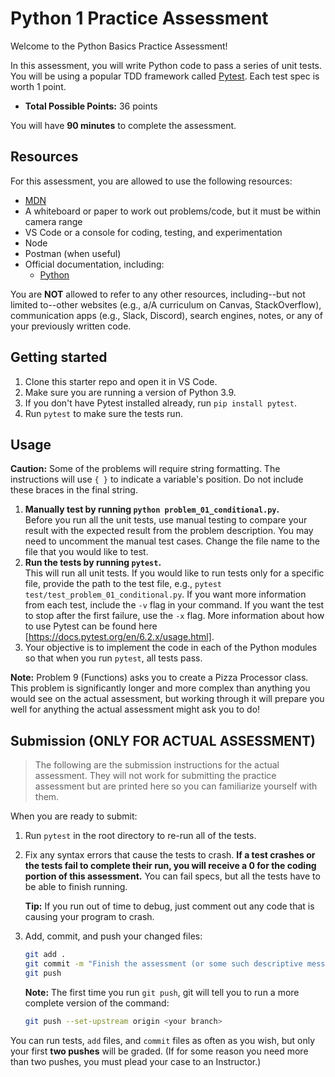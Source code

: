 # Python 1 Practice Assessment

Welcome to the Python Basics Practice Assessment!

In this assessment, you will write Python code to pass a series of unit tests. You will be using a popular TDD framework called
[Pytest]. Each test spec is worth 1 point.

* __Total Possible Points:__ 36 points

You will have **90 minutes** to complete the assessment.

## Resources

For this assessment, you are allowed to use the following resources:

* [MDN]
* A whiteboard or paper to work out problems/code, but it must be within camera
  range
* VS Code or a console for coding, testing, and experimentation
* Node
* Postman (when useful)
* Official documentation, including:
  * [Python]

You are **NOT** allowed to refer to any other resources, including--but not
limited to--other websites (e.g., a/A curriculum on Canvas, StackOverflow),
communication apps (e.g., Slack, Discord), search engines, notes, or any of your
previously written code.

[Python]: https://www.python.org/doc/

## Getting started

1. Clone this starter repo and open it in VS Code.
2. Make sure you are running a version of Python 3.9.
3. If you don't have Pytest installed already, run `pip install pytest`.
4. Run `pytest` to make sure the tests run.

## Usage

**Caution:** Some of the problems will require string formatting. The
instructions will use `{ }` to indicate a variable's position. Do not include
these braces in the final string.

1. **Manually test by running `python problem_01_conditional.py`.**  
   Before you run all the unit tests, use manual testing to compare your result
   with the expected result from the problem description. You may need to
   uncomment the manual test cases. Change the file name to the file that you
   would like to test.
2. **Run the tests by running `pytest`.**  
   This will run all unit tests. If you would like to run tests only for a
   specific file, provide the path to the test file, e.g., `pytest
   test/test_problem_01_conditional.py`. If you want more information from each
   test, include the `-v` flag in your command. If you want the test to stop
   after the first failure, use the `-x` flag. More information about how to use
   Pytest can be found here [https://docs.pytest.org/en/6.2.x/usage.html].
3. Your objective is to implement the code in each of the Python modules so that
   when you run `pytest`, all tests pass.

**Note:** Problem 9 (Functions) asks you to create a Pizza Processor class. This
problem is significantly longer and more complex than anything you would see on
the actual assessment, but working through it will prepare you well for anything
the actual assessment might ask you to do!

## Submission (ONLY FOR ACTUAL ASSESSMENT)

> The following are the submission instructions for the actual assessment. They
> will not work for submitting the practice assessment but are printed here so
> you can familiarize yourself with them.

When you are ready to submit:

1. Run `pytest` in the root directory to re-run all of the tests.
  
2. Fix any syntax errors that cause the tests to crash. **If a test crashes or
   the tests fail to complete their run, you will receive a 0 for the coding
   portion of this assessment.** You can fail specs, but all the tests have to
   be able to finish running.

   **Tip:** If you run out of time to debug, just comment out any code that is
   causing your program to crash.

3. Add, commit, and push your changed files:

   ```sh
   git add .
   git commit -m "Finish the assessment (or some such descriptive message)"
   git push
   ```

   **Note:** The first time you run `git push`, git will tell you to run a more
   complete version of the command:

   ```sh
   git push --set-upstream origin <your branch>
   ```

You can run tests, `add` files, and `commit` files as often as you wish, but
only your first **two pushes** will be graded. (If for some reason you need more
than two pushes, you must plead your case to an Instructor.)

[Pytest]: https://docs.pytest.org/en/6.2.x/index.html
[https://docs.pytest.org/en/6.2.x/usage.html]: https://docs.pytest.org/en/6.2.x/usage.html

[MDN]: https://developer.mozilla.org/en-US/
